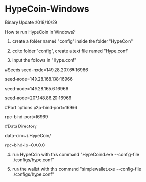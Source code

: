 # HypeCoin-Windows

Binary Update 2018/10/29

How to run HypeCoin in Windows?

1. create a folder named "config" inside the folder "HypeCoin"

2. cd to folder "config", create a text file named "Hype.conf"

3. input the follows in "Hype.conf"

#Seeds
seed-node=149.28.207.69:16966

seed-node=149.28.168.138:16966

seed-node=149.28.165.6:16966

seed-node=207.148.86.20:16966


#Port options
p2p-bind-port=16966

rpc-bind-port=16969

#Data Directory

data-dir=~/.HypeCoin/

rpc-bind-ip=0.0.0.0

4. run HypeCoin with this command "HypeCoind.exe --config-file ./configs/hype.conf"

5. run the wallet with this command "simplewallet.exe --config-file ./configs/hype.conf"
